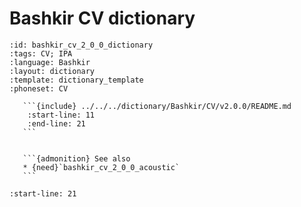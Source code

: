
# Bashkir CV dictionary

``````{dictionary} Bashkir CV dictionary
:id: bashkir_cv_2_0_0_dictionary
:tags: CV; IPA
:language: Bashkir
:layout: dictionary
:template: dictionary_template
:phoneset: CV

   ```{include} ../../../dictionary/Bashkir/CV/v2.0.0/README.md
    :start-line: 11
    :end-line: 21
   ```


   ```{admonition} See also
   * {need}`bashkir_cv_2_0_0_acoustic`
   ```

``````

```{include} ../../../dictionary/Bashkir/CV/v2.0.0/README.md
:start-line: 21
```
